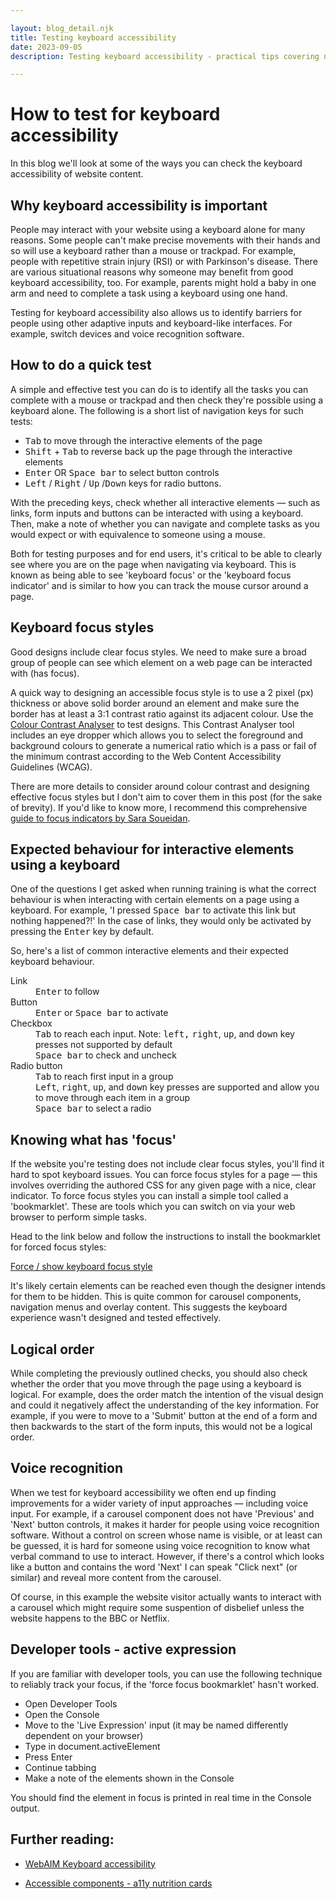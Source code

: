 ```yaml
---

layout: blog_detail.njk
title: Testing keyboard accessibility
date: 2023-09-05
description: Testing keyboard accessibility - practical tips covering navigation keys and their role, using browser developer tools and checking focus styles

---
```


# How to test for keyboard accessibility

In this blog we'll look at some of the ways you can check the keyboard accessibility of website content.

## Why keyboard accessibility is important

People may interact with your website using a keyboard alone for many reasons. Some people can't make precise movements with their hands and so will use a keyboard rather than a mouse or trackpad. For example, people with repetitive strain injury (RSI) or with Parkinson's disease. There are various situational reasons why someone may benefit from good keyboard accessibility, too. For example, parents might hold a baby in one arm and need to complete a task using a keyboard using one hand. 

Testing for keyboard accessibility also allows us to identify barriers for people using other adaptive inputs and keyboard-like interfaces. For example, switch devices and voice recognition software.  

## How to do a quick test

A simple and effective test you can do is to identify all the tasks you can complete with a mouse or trackpad and then check they're possible using a keyboard alone. The following is a short list of navigation keys for such tests:

- <kbd>Tab</kbd> to move through the interactive elements of the page
- <kbd>Shift</kbd> + <kbd>Tab</kbd> to reverse back up the page through the interactive elements
- <kbd>Enter</kbd> OR <kbd>Space bar</kbd> to select button controls
- <kbd>Left</kbd> / <kbd>Right</kbd> / <kbd>Up</kbd> /<kbd>Down</kbd> keys for radio buttons.

With the preceding keys, check whether all interactive elements &mdash; such as links, form inputs and buttons can be interacted with using a keyboard. Then, make a note of whether you can navigate and complete tasks as you would expect or with equivalence to someone using a mouse. 

Both for testing purposes and for end users, it's critical to be able to clearly see where you are on the page when navigating via keyboard. This is known as being able to see 'keyboard focus' or the 'keyboard focus indicator' and is similar to how you can track the mouse cursor around a page.


## Keyboard focus styles

Good designs include clear focus styles. We need to make sure a broad group of people can see which element on a web page can be interacted with (has focus). 

A quick way to designing an accessible focus style is to use a 2 pixel (px) thickness or above solid border around an element and make sure the border has at least a 3:1 contrast ratio against its adjacent colour. Use the <a href="https://www.tpgi.com/color-contrast-checker/">Colour Contrast Analyser</a> to test designs. This Contrast Analyser tool includes an eye dropper which allows you to select the foreground and background colours to generate a numerical ratio which is a pass or fail of the minimum contrast according to the Web Content Accessibility Guidelines (WCAG). 

There are more details to consider around colour contrast and designing effective focus styles but I don't aim to cover them in this post (for the sake of brevity). If you'd like to know more, I recommend this comprehensive <a href="https://www.sarasoueidan.com/blog/focus-indicators/">guide to focus indicators by Sara Soueidan</a>. 

## Expected behaviour for interactive elements using a keyboard

One of the questions I get asked when running training is what the correct behaviour is when interacting with certain elements on a page using a keyboard. For example, 'I pressed <kbd>Space bar</kbd> to activate this link but nothing happened?!' In the case of links, they would only be activated by pressing the <kbd>Enter</kbd> key by default. 

So, here's a list of common interactive elements and their expected keyboard behaviour. 

<dl>
    <dt>Link</dt>
    <dd><kbd>Enter</kbd> to follow</dd>
    <dt>Button</dt>
    <dd><kbd>Enter</kbd> or <kbd>Space bar</kbd> to activate</dd>
    <dt>Checkbox</dt>
    <dd><kbd>Tab</kbd> to reach each input. Note: <kbd>left,</kbd> <kbd>right</kbd>, <kbd>up</kbd>, and <kbd>down</kbd> key presses not supported by default</dd>
    <dd><kbd>Space bar</kbd> to check and uncheck</dd>  
    <dt>Radio button</dt>
    <dd><kbd>Tab</kbd> to reach first input in a group</dd>
    <dd><kbd>Left</kbd>, <kbd>right</kbd>, <kbd>up</kbd>, and <kbd>down</kbd> key presses are supported and allow you to move through each item in a group</dd>
    <dd><kbd>Space bar</kbd> to select a radio</dd>

</dl>


## Knowing what has 'focus'

If the website you're testing does not include clear focus styles, you'll find it hard to spot keyboard issues. You can force focus styles for a page &mdash; this involves overriding the authored CSS for any given page with a nice, clear indicator. To force focus styles you can install a simple tool called a 'bookmarklet'. These are tools which you can switch on via your web browser to perform simple tasks.

Head to the link below and follow the instructions to install the bookmarklet for forced focus styles:

<a href="https://www.pauljadam.com/bookmarklets/focus.html">Force / show keyboard focus style</a>

It's likely certain elements can be reached even though the designer intends for them to be hidden. This is quite common for carousel components, navigation menus and overlay content. This suggests the keyboard experience wasn't designed and tested effectively. 

## Logical order

While completing the previously outlined checks, you should also check whether the order that you move through the page using a keyboard is logical. For example, does the order match the intention of the visual design and could it negatively affect the understanding of the key information. For example, if you were to move to a 'Submit' button at the end of a form and then backwards to the start of the form inputs, this would not be a logical order. 


## Voice recognition

When we test for keyboard accessibility we often end up finding improvements for a wider variety of input approaches &mdash; including voice input. For example, if a carousel component does not have 'Previous' and 'Next' button controls, it makes it harder for people using voice recognition software. Without a control on screen whose name is visible, or at least can be guessed, it is hard for someone using voice recognition to know what verbal command to use to interact. However, if there's a control which looks like a button and contains the word 'Next' I can speak "Click next" (or similar) and reveal more content from the carousel. 

Of course, in this example the website visitor actually wants to interact with a carousel which might require some suspention of disbelief unless the website happens to the BBC or Netflix. 

## Developer tools - active expression 

If you are familiar with developer tools, you can use the following technique to reliably track your focus, if the 'force focus bookmarklet' hasn't worked.

- Open Developer Tools
- Open the Console
- Move to the 'Live Expression' input (it may be named differently dependent on your browser)
- Type in document.activeElement
- Press Enter
- Continue tabbing 
- Make a note of the elements shown in the Console

You should find the element in focus is printed in real time in the Console output.

## Further reading:

- <a href="https://webaim.org/techniques/keyboard/">WebAIM Keyboard accessibility</a>

- <a href="https://davatron5000.github.io/a11y-nutrition-cards/">Accessible components - a11y nutrition cards</a>



